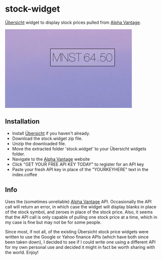 # stock-widget

[Übersicht](http://tracesof.net/uebersicht/) widget to display stock prices pulled from [Alpha Vantage](https://www.alphavantage.co/).

![stock-widget in action](screenshot.png)

## Installation
- Install [Übersicht](http://tracesof.net/uebersicht/) if you haven't already.
- Download the stock.widget zip file.
- Unzip the downloaded file.
- Move the extracted folder 'stock.widget' to your Übersicht widgets folder.
- Navigate to the [Alpha Vantage](https://www.alphavantage.co/) website
- Click "GET YOUR FREE API KEY TODAY" to register for an API key
- Paste your fresh API key in place of the "YOURKEYHERE" text in the index.coffee

## Info
Uses the (sometimes unreliable) [Alpha Vantage](https://www.alphavantage.co/) API. Occasionally the API call will return an error,
in which case the widget will display blanks in place of the stock symbol, and zeroes in place
of the stock price. Also, it seems that the API call is only capable of pulling one stock price
at a time, which in my case is fine but may not be for some people.

Since most, if not all, of the existing Übersicht stock price widgets were written to use the Google or Yahoo
finance APIs (which have both since been taken down), I decided to see if I could write one using a different
API for my own personal use and decided it might in fact be worth sharing with the world. Enjoy!
